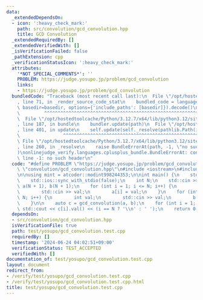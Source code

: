 ```yaml
---
data:
  _extendedDependsOn:
  - icon: ':heavy_check_mark:'
    path: src/convolution/gcd_convolution.hpp
    title: GCD Convolution
  _extendedRequiredBy: []
  _extendedVerifiedWith: []
  _isVerificationFailed: false
  _pathExtension: cpp
  _verificationStatusIcon: ':heavy_check_mark:'
  attributes:
    '*NOT_SPECIAL_COMMENTS*': ''
    PROBLEM: https://judge.yosupo.jp/problem/gcd_convolution
    links:
    - https://judge.yosupo.jp/problem/gcd_convolution
  bundledCode: "Traceback (most recent call last):\n  File \"/opt/hostedtoolcache/Python/3.12.7/x64/lib/python3.12/site-packages/onlinejudge_verify/documentation/build.py\"\
    , line 71, in _render_source_code_stat\n    bundled_code = language.bundle(stat.path,\
    \ basedir=basedir, options={'include_paths': [basedir]}).decode()\n          \
    \         ^^^^^^^^^^^^^^^^^^^^^^^^^^^^^^^^^^^^^^^^^^^^^^^^^^^^^^^^^^^^^^^^^^^^^^^^^^^^^^^^^\n\
    \  File \"/opt/hostedtoolcache/Python/3.12.7/x64/lib/python3.12/site-packages/onlinejudge_verify/languages/cplusplus.py\"\
    , line 187, in bundle\n    bundler.update(path)\n  File \"/opt/hostedtoolcache/Python/3.12.7/x64/lib/python3.12/site-packages/onlinejudge_verify/languages/cplusplus_bundle.py\"\
    , line 401, in update\n    self.update(self._resolve(pathlib.Path(included), included_from=path))\n\
    \                ^^^^^^^^^^^^^^^^^^^^^^^^^^^^^^^^^^^^^^^^^^^^^^^^^^^^^^^^^\n \
    \ File \"/opt/hostedtoolcache/Python/3.12.7/x64/lib/python3.12/site-packages/onlinejudge_verify/languages/cplusplus_bundle.py\"\
    , line 260, in _resolve\n    raise BundleErrorAt(path, -1, \"no such header\"\
    )\nonlinejudge_verify.languages.cplusplus_bundle.BundleErrorAt: convolution/gcd_convolution.hpp:\
    \ line -1: no such header\n"
  code: "#define PROBLEM \"https://judge.yosupo.jp/problem/gcd_convolution\"\n\n#include\
    \ \"convolution/gcd_convolution.hpp\"\n#include <iostream>\n#include \"atcoder/modint\"\
    \n\nusing mint = atcoder::modint998244353;\n\nint main() {\n    std::cin.tie(0);\n\
    \    std::ios::sync_with_stdio(false);\n    int N;\n    std::cin >> N;\n    std::vector<mint>\
    \ a(N + 1), b(N + 1);\n    for (int i = 1; i <= N; i++) {\n        int val;\n\
    \        std::cin >> val;\n        a[i] = val;\n    }\n    for (int i = 1; i <=\
    \ N; i++) {\n        int val;\n        std::cin >> val;\n        b[i] = val;\n\
    \    }\n\n    auto c = gcd_convolution(a, b);\n    for (int i = 1; i <= N; i++)\
    \ std::cout << c[i].val() << (i == N ? '\\n' : ' ');\n    return 0;\n}"
  dependsOn:
  - src/convolution/gcd_convolution.hpp
  isVerificationFile: true
  path: test/yosupo/gcd_convolution.test.cpp
  requiredBy: []
  timestamp: '2024-06-24 04:02:51+09:00'
  verificationStatus: TEST_ACCEPTED
  verifiedWith: []
documentation_of: test/yosupo/gcd_convolution.test.cpp
layout: document
redirect_from:
- /verify/test/yosupo/gcd_convolution.test.cpp
- /verify/test/yosupo/gcd_convolution.test.cpp.html
title: test/yosupo/gcd_convolution.test.cpp
---
```

